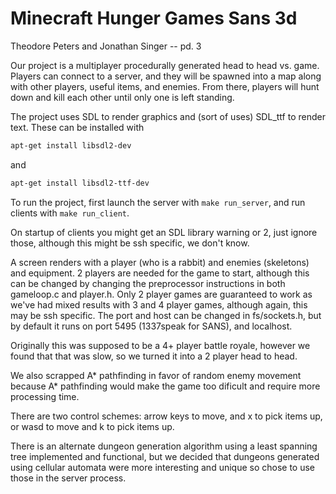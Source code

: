 # Minecraft Hunger Games Sans 3d

Theodore Peters and Jonathan Singer -- pd. 3

Our project is a multiplayer procedurally generated head to head vs. game. Players can connect to a server, and they will be spawned into a map along with other players, useful items, and enemies. From there, players will hunt down and kill each other until only one is left standing.

The project uses SDL to render graphics and (sort of uses) SDL_ttf to render text. These can be installed with

```bash
apt-get install libsdl2-dev
```

and

```bash
apt-get install libsdl2-ttf-dev
```

To run the project, first launch the server with `make run_server`, and run clients with `make run_client`.

On startup of clients you might get an SDL library warning or 2, just ignore those, although this might be ssh specific, we don't know.

A screen renders with a player (who is a rabbit) and enemies (skeletons) and equipment.
2 players are needed for the game to start, although this can be changed by changing the preprocessor instructions in both gameloop.c and player.h. Only 2 player games are guaranteed to work as we've had mixed results with 3 and 4 player games, although again, this may be ssh specific. The port and host can be changed in fs/sockets.h, but by default it runs on port 5495 (1337speak for SANS), and localhost.

Originally this was supposed to be a 4+ player battle royale, however we found that that was slow, so we turned it into a 2 player head to head.

We also scrapped A* pathfinding in favor of random enemy movement because A* pathfinding would make the game too dificult and require more processing time.


There are two control schemes: arrow keys to move, and x to pick items up, or wasd to move and k to pick items up.

There is an alternate dungeon generation algorithm using a least spanning tree implemented and functional, but we decided that dungeons generated using cellular automata were more interesting and unique so chose to use those in the server process.
